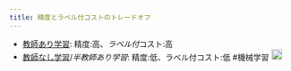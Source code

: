 ```yaml
---
title: 精度とラベル付コストのトレードオフ
---
```


* [教師あり学習](%E6%95%99%E5%B8%AB%E3%81%82%E3%82%8A%E5%AD%A6%E7%BF%92.md): 精度:高、*ラベル付*コスト:高
* [教師なし学習](%E6%95%99%E5%B8%AB%E3%81%AA%E3%81%97%E5%AD%A6%E7%BF%92.md)/*半教師あり学習*: 精度:低、ラベル付コスト:低
  \#機械学習
  <img src='https://scrapbox.io/api/pages/blu3mo-public/情報科学の達人/icon' alt='情報科学の達人.icon' height="19.5"/>
